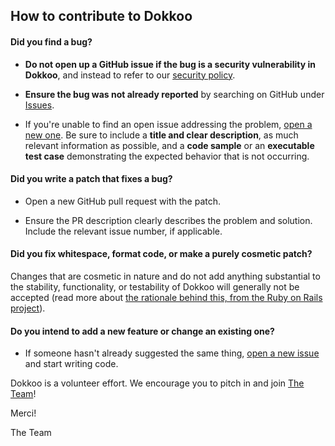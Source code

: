 ## How to contribute to Dokkoo

#### **Did you find a bug?**

* **Do not open up a GitHub issue if the bug is a security vulnerability
  in Dokkoo**, and instead to refer to our [security policy](https://github.com/Dirout/dokkoo/blob/master/SECURITY.md).

* **Ensure the bug was not already reported** by searching on GitHub under [Issues](https://github.com/Dirout/dokkoo/issues).

* If you're unable to find an open issue addressing the problem, [open a new one](https://github.com/Dirout/dokkoo/issues/new/choose). Be sure to include a **title and clear description**, as much relevant information as possible, and a **code sample** or an **executable test case** demonstrating the expected behavior that is not occurring.

#### **Did you write a patch that fixes a bug?**

* Open a new GitHub pull request with the patch.

* Ensure the PR description clearly describes the problem and solution. Include the relevant issue number, if applicable.

#### **Did you fix whitespace, format code, or make a purely cosmetic patch?**

Changes that are cosmetic in nature and do not add anything substantial to the stability, functionality, or testability of Dokkoo will generally not be accepted (read more about [the rationale behind this, from the Ruby on Rails project](https://github.com/rails/rails/pull/13771#issuecomment-32746700)).

#### **Do you intend to add a new feature or change an existing one?**

* If someone hasn't already suggested the same thing, [open a new issue](https://github.com/Dirout/dokkoo/issues/new/choose) and start writing code.

Dokkoo is a volunteer effort. We encourage you to pitch in and join [The Team](https://github.com/Dirout/dokkoo/graphs/contributors)!

Merci!

The Team
